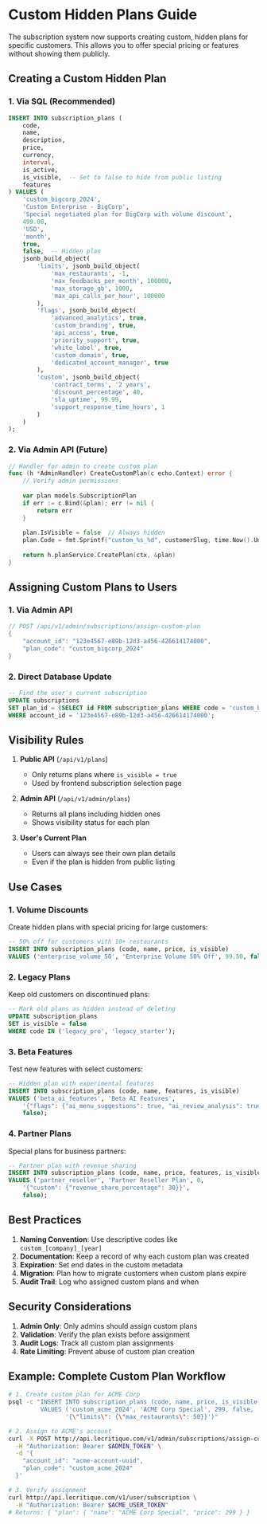 # Custom Hidden Plans Guide

The subscription system now supports creating custom, hidden plans for specific customers. This allows you to offer special pricing or features without showing them publicly.

## Creating a Custom Hidden Plan

### 1. Via SQL (Recommended)

```sql
INSERT INTO subscription_plans (
    code,
    name,
    description,
    price,
    currency,
    interval,
    is_active,
    is_visible,  -- Set to false to hide from public listing
    features
) VALUES (
    'custom_bigcorp_2024',
    'Custom Enterprise - BigCorp',
    'Special negotiated plan for BigCorp with volume discount',
    499.00,
    'USD',
    'month',
    true,
    false,  -- Hidden plan
    jsonb_build_object(
        'limits', jsonb_build_object(
            'max_restaurants', -1,
            'max_feedbacks_per_month', 100000,
            'max_storage_gb', 1000,
            'max_api_calls_per_hour', 100000
        ),
        'flags', jsonb_build_object(
            'advanced_analytics', true,
            'custom_branding', true,
            'api_access', true,
            'priority_support', true,
            'white_label', true,
            'custom_domain', true,
            'dedicated_account_manager', true
        ),
        'custom', jsonb_build_object(
            'contract_terms', '2 years',
            'discount_percentage', 40,
            'sla_uptime', 99.99,
            'support_response_time_hours', 1
        )
    )
);
```

### 2. Via Admin API (Future)

```go
// Handler for admin to create custom plan
func (h *AdminHandler) CreateCustomPlan(c echo.Context) error {
    // Verify admin permissions
    
    var plan models.SubscriptionPlan
    if err := c.Bind(&plan); err != nil {
        return err
    }
    
    plan.IsVisible = false  // Always hidden
    plan.Code = fmt.Sprintf("custom_%s_%d", customerSlug, time.Now().Unix())
    
    return h.planService.CreatePlan(ctx, &plan)
}
```

## Assigning Custom Plans to Users

### 1. Via Admin API

```go
// POST /api/v1/admin/subscriptions/assign-custom-plan
{
    "account_id": "123e4567-e89b-12d3-a456-426614174000",
    "plan_code": "custom_bigcorp_2024"
}
```

### 2. Direct Database Update

```sql
-- Find the user's current subscription
UPDATE subscriptions 
SET plan_id = (SELECT id FROM subscription_plans WHERE code = 'custom_bigcorp_2024')
WHERE account_id = '123e4567-e89b-12d3-a456-426614174000';
```

## Visibility Rules

1. **Public API** (`/api/v1/plans`)
   - Only returns plans where `is_visible = true`
   - Used by frontend subscription selection page

2. **Admin API** (`/api/v1/admin/plans`)
   - Returns all plans including hidden ones
   - Shows visibility status for each plan

3. **User's Current Plan**
   - Users can always see their own plan details
   - Even if the plan is hidden from public listing

## Use Cases

### 1. Volume Discounts
Create hidden plans with special pricing for large customers:
```sql
-- 50% off for customers with 10+ restaurants
INSERT INTO subscription_plans (code, name, price, is_visible) 
VALUES ('enterprise_volume_50', 'Enterprise Volume 50% Off', 99.50, false);
```

### 2. Legacy Plans
Keep old customers on discontinued plans:
```sql
-- Mark old plans as hidden instead of deleting
UPDATE subscription_plans 
SET is_visible = false 
WHERE code IN ('legacy_pro', 'legacy_starter');
```

### 3. Beta Features
Test new features with select customers:
```sql
-- Hidden plan with experimental features
INSERT INTO subscription_plans (code, name, features, is_visible)
VALUES ('beta_ai_features', 'Beta AI Features', 
    '{"flags": {"ai_menu_suggestions": true, "ai_review_analysis": true}}', 
    false);
```

### 4. Partner Plans
Special plans for business partners:
```sql
-- Partner plan with revenue sharing
INSERT INTO subscription_plans (code, name, price, features, is_visible)
VALUES ('partner_reseller', 'Partner Reseller Plan', 0, 
    '{"custom": {"revenue_share_percentage": 30}}', 
    false);
```

## Best Practices

1. **Naming Convention**: Use descriptive codes like `custom_[company]_[year]`
2. **Documentation**: Keep a record of why each custom plan was created
3. **Expiration**: Set end dates in the custom metadata
4. **Migration**: Plan how to migrate customers when custom plans expire
5. **Audit Trail**: Log who assigned custom plans and when

## Security Considerations

1. **Admin Only**: Only admins should assign custom plans
2. **Validation**: Verify the plan exists before assignment
3. **Audit Logs**: Track all custom plan assignments
4. **Rate Limiting**: Prevent abuse of custom plan creation

## Example: Complete Custom Plan Workflow

```bash
# 1. Create custom plan for ACME Corp
psql -c "INSERT INTO subscription_plans (code, name, price, is_visible, features) 
         VALUES ('custom_acme_2024', 'ACME Corp Special', 299, false, 
                '{\"limits\": {\"max_restaurants\": 50}}')"

# 2. Assign to ACME's account
curl -X POST http://api.lecritique.com/v1/admin/subscriptions/assign-custom-plan \
  -H "Authorization: Bearer $ADMIN_TOKEN" \
  -d '{
    "account_id": "acme-account-uuid",
    "plan_code": "custom_acme_2024"
  }'

# 3. Verify assignment
curl http://api.lecritique.com/v1/user/subscription \
  -H "Authorization: Bearer $ACME_USER_TOKEN"
# Returns: { "plan": { "name": "ACME Corp Special", "price": 299 } }
```